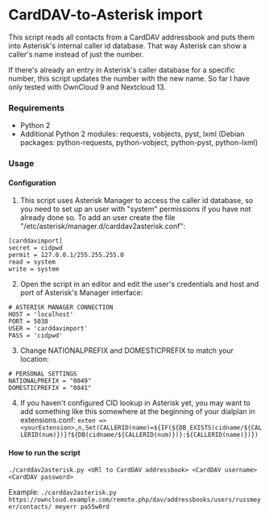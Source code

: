 # CardDAV-to-Asterisk import

This script reads all contacts from a CardDAV addressbook and puts them into Asterisk's internal caller id database.
That way Asterisk can show a caller's name instead of just the number.

If there's already an entry in Asterisk's caller database for a specific number, this script updates the number with the new name.
So far I have only tested with OwnCloud 9 and Nextcloud 13.

### Requirements
* Python 2
* Additional Python 2 modules: requests, vobjects, pyst, lxml
  (Debian packages: python-requests, python-vobject, python-pyst, python-lxml)

### Usage
#### Configuration
1. This script uses Asterisk Manager to access the caller id database, so you need to set up an user with "system" permissions if you have not already done so. To add an user create the file "/etc/asterisk/manager.d/carddav2asterisk.conf":
```
[carddavimport]
secret = cidpwd
permit = 127.0.0.1/255.255.255.0
read = system
write = system
```
2. Open the script in an editor and edit the user's credentials and host and port of Asterisk's Manager interface:
```
# ASTERISK MANAGER CONNECTION
HOST = 'localhost'
PORT = 5038
USER = 'carddavimport'
PASS = 'cidpwd'
```
3. Change NATIONALPREFIX and DOMESTICPREFIX to match your location:
```
# PERSONAL SETTINGS
NATIONALPREFIX = "0049"
DOMESTICPREFIX = "0841"
```
4. If you haven't configured CID lookup in Asterisk yet, you may want to add something like this somewhere at the beginning of your dialplan in extensions.conf:
``exten => <yourExtension>,n,Set(CALLERID(name)=${IF(${DB_EXISTS(cidname/${CALLERID(num)})}?${DB(cidname/${CALLERID(num)})}:${CALLERID(name)})})``

#### How to run the script
``./carddav2asterisk.py <URl to CardDAV addressbook> <CardDAV username> <CardDAV password>``

Example:
``./carddav2asterisk.py https://owncloud.example.com/remote.php/dav/addressbooks/users/russmeyer/contacts/ meyerr pa55w0rd``
